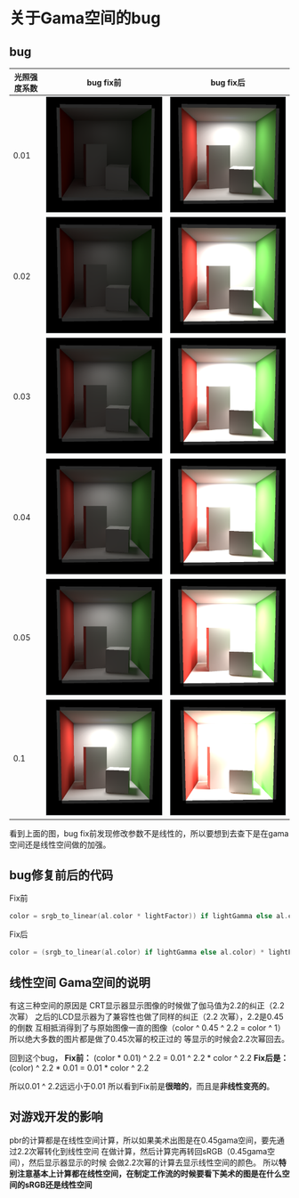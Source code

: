 # 关于Gama空间的bug

## bug
|光照强度系数|bug fix前|bug fix后|
|-|-|-|
|0.01|![20210525174143](https://raw.githubusercontent.com/wlxklyh/imagebed/master/imageforvscode/20210525174143.png)|![20210525221041](https://raw.githubusercontent.com/wlxklyh/imagebed/master/imageforvscode/20210525221041.png)|
|0.02|![20210525174344](https://raw.githubusercontent.com/wlxklyh/imagebed/master/imageforvscode/20210525174344.png)|![20210525221303](https://raw.githubusercontent.com/wlxklyh/imagebed/master/imageforvscode/20210525221303.png)|
|0.03|![20210525174423](https://raw.githubusercontent.com/wlxklyh/imagebed/master/imageforvscode/20210525174423.png)|![20210525221412](https://raw.githubusercontent.com/wlxklyh/imagebed/master/imageforvscode/20210525221412.png)|
|0.04|![20210525174500](https://raw.githubusercontent.com/wlxklyh/imagebed/master/imageforvscode/20210525174500.png)|![20210525223249](https://raw.githubusercontent.com/wlxklyh/imagebed/master/imageforvscode/20210525223249.png)|
|0.05|![20210525174549](https://raw.githubusercontent.com/wlxklyh/imagebed/master/imageforvscode/20210525174549.png)|![20210525223451](https://raw.githubusercontent.com/wlxklyh/imagebed/master/imageforvscode/20210525223451.png)|
|0.1|![20210525174641](https://raw.githubusercontent.com/wlxklyh/imagebed/master/imageforvscode/20210525174641.png)|![20210525175708](https://raw.githubusercontent.com/wlxklyh/imagebed/master/imageforvscode/20210525175708.png)|

看到上面的图，bug fix前发现修改参数不是线性的，所以要想到去查下是在gama空间还是线性空间做的加强。

## bug修复前后的代码
Fix前
```cpp
color = srgb_to_linear(al.color * lightFactor)) if lightGamma else al.color * lightFactor) //lightFactor就是0.01这些参数
```

Fix后
```cpp
color = (srgb_to_linear(al.color) if lightGamma else al.color) * lightFactor)//lightFactor就是0.01这些参数
```



## 线性空间 Gama空间的说明
有这三种空间的原因是 CRT显示器显示图像的时候做了伽马值为2.2的纠正（2.2 次幂） 之后的LCD显示器为了兼容性也做了同样的纠正（2.2 次幂），2.2是0.45的倒数 互相抵消得到了与原始图像一直的图像（color ^ 0.45 ^ 2.2 = color ^ 1）所以绝大多数的图片都是做了0.45次幂的校正过的 等显示的时候会2.2次幂回去。

回到这个bug，
**Fix前：**
(color * 0.01) ^ 2.2 =  0.01 ^ 2.2 * color ^ 2.2
**Fix后是：**
(color) ^ 2.2 * 0.01 = 0.01 * color ^ 2.2

所以0.01 ^ 2.2远远小于0.01 所以看到Fix前是**很暗的**，而且是**非线性变亮的**。

## 对游戏开发的影响
pbr的计算都是在线性空间计算，所以如果美术出图是在0.45gama空间，要先通过2.2次幂转化到线性空间 在做计算，然后计算完再转回sRGB（0.45gama空间），然后显示器显示的时候 会做2.2次幂的计算去显示线性空间的颜色。
所以**特别注意基本上计算都在线性空间，在制定工作流的时候要看下美术的图是在什么空间的sRGB还是线性空间**